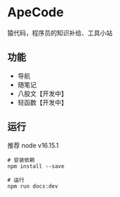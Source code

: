 # ApeCode

猿代码，程序员的知识补给、工具小站

## 功能

- 导航
- 随笔记
- 八股文【开发中】
- 轻函数【开发中】

## 运行

推荐 node v16.15.1

```shell
# 安装依赖
npm install --save

# 运行
npm run docs:dev
```